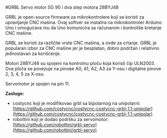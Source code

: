 #GRBL Servo motor SG 90 i dva step motora 28BYJ48 

GRBL je open-source firmware za mikrokontrolere koji se koristi za upravljanje CNC mašina. Ovaj softver se instalira na mikrokontroler Arduino Uno i omogućava mu da Uno komunicira sa računarom i kontroliše kretanje CNC mašine.

GRBL se koristi za različite vrste CNC mašina, a ovde za crtanje.
GRBL je popularan izbor za CNC mašine jer je besplatan, dobro podržan i relativno jednostavan za korišćenje. 

Motori 28BYJ48 su spojeni na kontrolnu ploču koja koristi čip ULN2003. Ova ploča se povezuje na pinoве A0, A1, A2, A3 za Y-osu i digitalne pinove 2, 3, 4, 5 za X-osu.

Servomotor je spojen na pin 11.

**Zasluge:**

* costycnc koji je modifikovao grbl sa bipolarnog na unipolarni: [https://github.com/costycnc/costycnc-costycnc-grbl-1.1-unipolar](https://github.com/costycnc/costycnc-costycnc-grbl-1.1-unipolar)
* robottini koji je dodao podršku za servomotor: [https://github.com/robottini/grbl-servo](https://github.com/robottini/grbl-servo)
